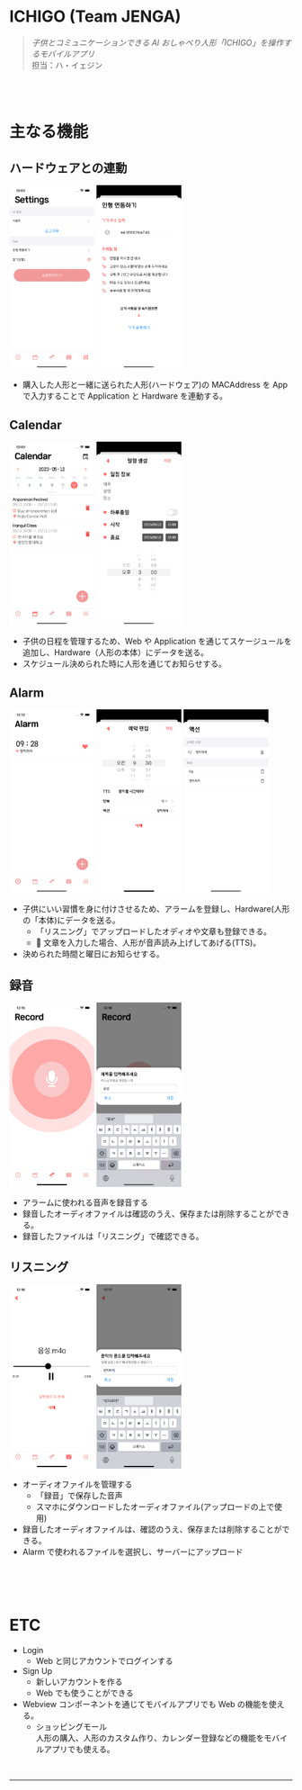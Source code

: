 # ICHIGO (Team JENGA)

> _子供とコミュニケーションできる AI おしゃべり人形「ICHIGO」を操作するモバイルアプリ_<br>担当：ハ・イェジン

<br><br>

# 主なる機能

## ハードウェアとの連動

<img src="md/연동1.png" width="30%" height="30%" alt="연동"></img>
<img src="md/연동2.png" width="30%" height="30%"  alt="연동"></img>

- 購入した人形と一緒に送られた人形(ハードウェア)の MACAddress を App で入力することで Application と Hardware を連動する。

## Calendar

<img src="md/캘린더1.png" width="30%" height="30%" alt="캘린더"></img>
<img src="md/캘린더2.png" width="30%" height="30%"  alt="캘린더"></img>

- 子供の日程を管理するため、Web や Application を通じてスケージュールを追加し、Hardware（人形の本体）にデータを送る。
- スケジュール決められた時に人形を通じてお知らせする。

## Alarm

<img src="md/알람1.png" width="30%" height="30%" alt="알람"></img>
<img src="md/알람2.png" width="30%" height="30%"  alt="알람"></img>
<img src="md/알람3.png" width="30%" height="30%"  alt="알람"></img>

- 子供にいい習慣を身に付けさせるため、アラームを登録し、Hardware(人形の「本体)にデータを送る。
  - 「リスニング」でアップロードしたオディオや文章も登録できる。
  - 🐻 文章を入力した場合、人形が音声読み上げしてあげる(TTS)。
- 決められた時間と曜日にお知らせする。

## 録音

<img src="md/녹음1.png" width="30%" height="30%" alt="녹음"></img>
<img src="md/녹음2.png" width="30%" height="30%"  alt="녹음"></img>

- アラームに使われる音声を録音する
- 録音したオーディオファイルは確認のうえ、保存または削除することができる。
- 録音したファイルは「リスニング」で確認できる。

## リスニング

<img src="md/리스닝1.png" width="30%" height="30%" alt="녹음"></img>
<img src="md/리스닝2.png" width="30%" height="30%"  alt="녹음"></img>

- オーディオファイルを管理する
  - 「録音」で保存した音声
  - スマホにダウンロードしたオーディオファイル(アップロードの上で使用)
- 録音したオーディオファイルは、確認のうえ、保存または削除することができる。
- Alarm で使われるファイルを選択し、サーバーにアップロード

<br><br><br>

# ETC

- Login
  - Web と同じアカウントでログインする
- Sign Up
  - 新しいアカウントを作る
  - Web でも使うことができる
- Webview コンポーネントを通じてモバイルアプリでも Web の機能を使える。
  - ショッピングモール<br>
    人形の購入、人形のカスタム作り、カレンダー登録などの機能をモバイルアプリでも使える。

<br>

---

